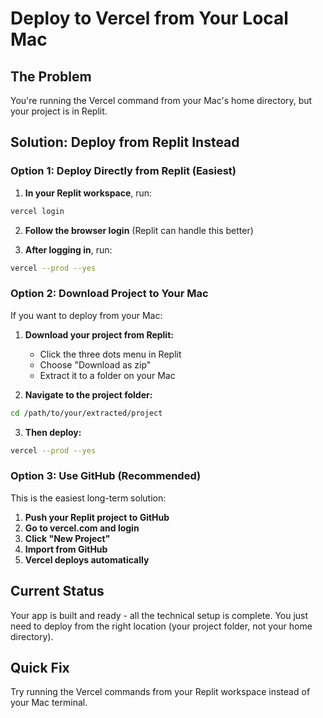 # Deploy to Vercel from Your Local Mac

## The Problem
You're running the Vercel command from your Mac's home directory, but your project is in Replit.

## Solution: Deploy from Replit Instead

### Option 1: Deploy Directly from Replit (Easiest)
1. **In your Replit workspace**, run:
```bash
vercel login
```

2. **Follow the browser login** (Replit can handle this better)

3. **After logging in**, run:
```bash
vercel --prod --yes
```

### Option 2: Download Project to Your Mac
If you want to deploy from your Mac:

1. **Download your project from Replit:**
   - Click the three dots menu in Replit
   - Choose "Download as zip"
   - Extract it to a folder on your Mac

2. **Navigate to the project folder:**
```bash
cd /path/to/your/extracted/project
```

3. **Then deploy:**
```bash
vercel --prod --yes
```

### Option 3: Use GitHub (Recommended)
This is the easiest long-term solution:

1. **Push your Replit project to GitHub**
2. **Go to vercel.com and login**
3. **Click "New Project"**
4. **Import from GitHub**
5. **Vercel deploys automatically**

## Current Status
Your app is built and ready - all the technical setup is complete. You just need to deploy from the right location (your project folder, not your home directory).

## Quick Fix
Try running the Vercel commands from your Replit workspace instead of your Mac terminal.